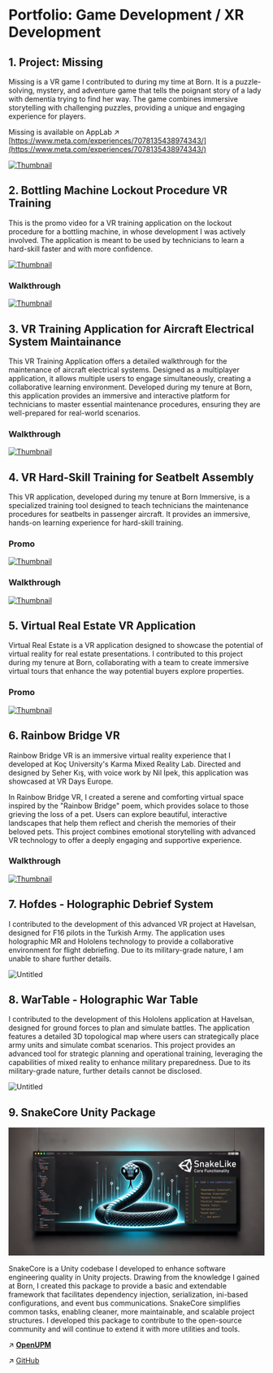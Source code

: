 # Portfolio: Game Development / XR Development

## 1. Project: Missing

Missing is a VR game I contributed to during my time at Born. It is a puzzle-solving, mystery, and adventure game that tells the poignant story of a lady with dementia trying to find her way. The game combines immersive storytelling with challenging puzzles, providing a unique and engaging experience for players.

Missing is available on AppLab
↗️ [https://www.meta.com/experiences/7078135438974343/](https://www.meta.com/experiences/7078135438974343/)

[![Thumbnail](https://img.youtube.com/vi/VQsCKzoR-QI/0.jpg)](https://www.youtube.com/watch?v=VQsCKzoR-QI)

## 2. Bottling Machine Lockout Procedure VR Training


This is the promo video for a VR training application on the lockout procedure for a bottling machine, in whose development I was actively involved. The application is meant to be used by technicians to learn a hard-skill faster and with more confidence.

[![Thumbnail](https://img.youtube.com/vi/qzIHyYhFyPo/0.jpg)](https://www.youtube.com/watch?v=qzIHyYhFyPo)

### Walkthrough

[![Thumbnail](https://img.youtube.com/vi/RqlXn0XRVrc/0.jpg)](https://www.youtube.com/watch?v=RqlXn0XRVrc)

## 3. VR Training Application for Aircraft Electrical System Maintainance

This VR Training Application offers a detailed walkthrough for the maintenance of aircraft electrical systems. Designed as a multiplayer application, it allows multiple users to engage simultaneously, creating a collaborative learning environment. Developed during my tenure at Born, this application provides an immersive and interactive platform for technicians to master essential maintenance procedures, ensuring they are well-prepared for real-world scenarios.

### Walkthrough

[![Thumbnail](https://img.youtube.com/vi/sK_v9uknceo/0.jpg)](https://www.youtube.com/watch?v=sK_v9uknceo)

## 4. VR Hard-Skill Training for Seatbelt Assembly

This VR application, developed during my tenure at Born Immersive, is a specialized training tool designed to teach technicians the maintenance procedures for seatbelts in passenger aircraft. It provides an immersive, hands-on learning experience for hard-skill training.

### Promo

[![Thumbnail](https://img.youtube.com/vi/Nr0vduhprYg/0.jpg)](https://www.youtube.com/watch?v=Nr0vduhprYg)

### Walkthrough

[![Thumbnail](https://img.youtube.com/vi/s7dU4F5f9Sg/0.jpg)](https://www.youtube.com/watch?v=s7dU4F5f9Sg)

## 5. Virtual Real Estate VR Application

Virtual Real Estate is a VR application designed to showcase the potential of virtual reality for real estate presentations. I contributed to this project during my tenure at Born, collaborating with a team to create immersive virtual tours that enhance the way potential buyers explore properties.

### Promo

[![Thumbnail](https://img.youtube.com/vi/YXcdgZY_suc/0.jpg)](https://www.youtube.com/watch?v=YXcdgZY_suc)

## 6. Rainbow Bridge VR

Rainbow Bridge VR is an immersive virtual reality experience that I developed at Koç University's Karma Mixed Reality Lab. Directed and designed by Seher Kış, with voice work by Nil İpek, this application was showcased at VR Days Europe.

In Rainbow Bridge VR, I created a serene and comforting virtual space inspired by the "Rainbow Bridge" poem, which provides solace to those grieving the loss of a pet. Users can explore beautiful, interactive landscapes that help them reflect and cherish the memories of their beloved pets. This project combines emotional storytelling with advanced VR technology to offer a deeply engaging and supportive experience.

### Walkthrough

[![Thumbnail](https://img.youtube.com/vi/kgC9CHXSopo/0.jpg)](https://www.youtube.com/watch?v=kgC9CHXSopo)

## 7. Hofdes - Holographic Debrief System

I contributed to the development of this advanced VR project at Havelsan, designed for F16 pilots in the Turkish Army. The application uses holographic MR and Hololens technology to provide a collaborative environment for flight debriefing. Due to its military-grade nature, I am unable to share further details.

![Untitled](Media/Hofdes_Illustration.png)

## 8. WarTable - Holographic War Table

I contributed to the development of this Hololens application at Havelsan, designed for ground forces to plan and simulate battles. The application features a detailed 3D topological map where users can strategically place army units and simulate combat scenarios. This project provides an advanced tool for strategic planning and operational training, leveraging the capabilities of mixed reality to enhance military preparedness. Due to its military-grade nature, further details cannot be disclosed.

![Untitled](Media/WarTable_Illustration.png)

## 9. SnakeCore Unity Package

![Untitled](Media/SnakeCore_Thumbnail.png)

SnakeCore is a Unity codebase I developed to enhance software engineering quality in Unity projects. Drawing from the knowledge I gained at Born, I created this package to provide a basic and extendable framework that facilitates dependency injection, serialization, ini-based configurations, and event bus communications. SnakeCore simplifies common tasks, enabling cleaner, more maintainable, and scalable project structures. I developed this package to contribute to the open-source community and will continue to extend it with more utilities and tools.

↗️ [**OpenUPM**](https://openupm.com/packages/com.snakelikecoding.snakecore/)

↗️ [GitHub](https://github.com/tahameg/SnakeCore)
